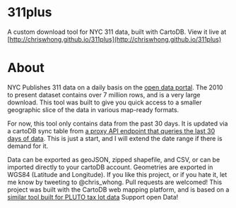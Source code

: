 # 311plus
A custom download tool for NYC 311 data, built with CartoDB.  View it live at [http://chriswhong.github.io/311plus](http://chriswhong.github.io/311plus)


About
=====

NYC Publishes 311 data on a daily basis on the [open data portal](http://data.cityofnewyork.us).  The 2010 to present dataset contains over 7 million rows, and is a very large download.  This tool was built to give you quick access to a smaller geographic slice of the data in various map-ready formats.

For now, this tool only contains data from the past 30 days. It is updated via a cartoDB sync table from [a proxy API endpoint that queries the last 30 days of data](https://github.com/chriswhong/nyc311proxy). This is just a start, and I will extend the date range if there is demand for it.

Data can be exported as geoJSON, zipped shapefile, and CSV, or can be imported directly to your cartoDB account. Geometries are exported in WGS84 (Latitude and Longitude).
If you like this project, or if you hate it, let me know by tweeting to @chris_whong.  Pull requests are welcomed! This project was built with the CartoDB web mapping platform, and is based on a [similar tool built for PLUTO tax lot data](http://chriswhong.github.io/plutoplus) 
Support open Data!
